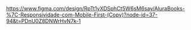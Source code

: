 https://www.figma.com/design/RpTt1yXDSphCt5W6sM6say/AluraBooks-%7C-Responsividade-com-Mobile-First-(Copy)?node-id=37-94&t=PDnU0Z8DNWrHvN7k-1
